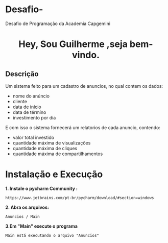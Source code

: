 # Desafio-
Desafio de Programação da Academia Capgemini
<h1 align="center">   Hey, Sou Guilherme ,seja bem-vindo. </h1> 


## Descrição

 Um sistema feito para um cadastro de anuncios, no qual contem os dados:
* nome do anúncio
* cliente
* data de início
* data de término
* investimento por dia

E com isso o sistema fornecerá um relatorios de cada anuncio, contendo:
* valor total investido
* quantidade máxima de visualizações
* quantidade máxima de cliques
* quantidade máxima de compartilhamentos


# Instalação e Execução

<b>1. Instale o pycharm Community :</b>

```
https://www.jetbrains.com/pt-br/pycharm/download/#section=windows
```
<b>2. Abra os arquivos:</b>
```
Anuncios / Main

```
<b>3.Em "Main" execute o programa</b>

```
Main está executando o arquivo "Anuncios"








